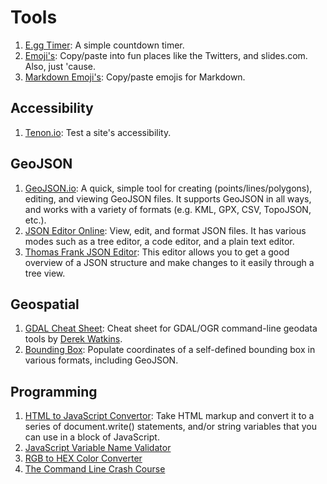 # Tools

1. [E.gg Timer](http://e.ggtimer.com): A simple countdown timer.
2. [Emoji's](http://getemoji.com): Copy/paste into fun places like the Twitters, and slides.com. Also, just 'cause.
3. [Markdown Emoji's](http://www.emoji-cheat-sheet.com): Copy/paste emojis for Markdown.

## Accessibility
1. [Tenon.io](http://www.tenon.io): Test a site's accessibility.  

## GeoJSON
1. [GeoJSON.io](http://geojson.io): A quick, simple tool for creating (points/lines/polygons), editing, and viewing GeoJSON files. It supports GeoJSON in all ways, and works with a variety of formats (e.g. KML, GPX, CSV, TopoJSON, etc.).  
2. [JSON Editor Online](http://jsoneditoronline.org): View, edit, and format JSON files. It has various modes such as a tree editor, a code editor, and a plain text editor.  
2. [Thomas Frank JSON Editor](http://www.thomasfrank.se/downloadableJS/JSONeditor_example.html): This editor allows you to get a good overview of a JSON structure and make changes to it easily through a tree view.

## Geospatial
1. [GDAL Cheat Sheet](https://github.com/dwtkns/gdal-cheat-sheet): Cheat sheet for GDAL/OGR command-line geodata tools by [Derek Watkins](https://github.com/dwtkns).
2. [Bounding Box](http://boundingbox.klokantech.com): Populate coordinates of a self-defined bounding box in various formats, including GeoJSON.

## Programming
1. [HTML to JavaScript Convertor](http://accessify.com/tools-and-wizards/developer-tools/html-javascript-convertor): Take HTML markup and convert it to a series of document.write() statements, and/or string variables that you can use in a block of JavaScript.
2. [JavaScript Variable Name Validator](https://mothereff.in/js-variables)
3. [RGB to HEX Color Converter](http://www.javascripter.net/faq/rgbtohex.htm)
4. [The Command Line Crash Course](http://cli.learncodethehardway.org/book)
